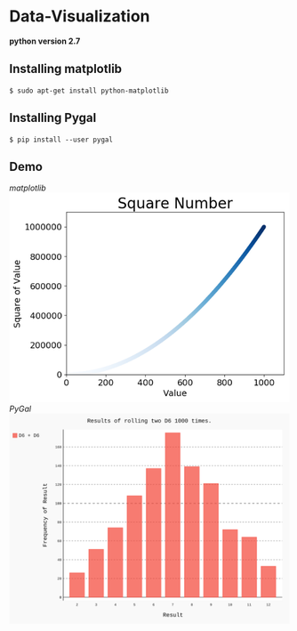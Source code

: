 # Data-Visualization

**python version 2.7**
## Installing matplotlib
```
$ sudo apt-get install python-matplotlib
```
## Installing Pygal
```
$ pip install --user pygal
```
## Demo
_matplotlib_
![squares_plot](https://github.com/tngo0508/Data-Visualization/blob/master/squares_plot.png)
_PyGal_
![squares_plot](https://github.com/tngo0508/Data-Visualization/blob/master/dice_visual.svg)
